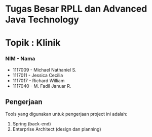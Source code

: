 # Tugas Besar RPLL dan Advanced Java Technology
# Topik : Klinik

### NIM - Nama
- 1117009 - Michael Nathaniel S.
- 1117011 - Jessica Cecilia 
- 1117017 - Richard William
- 1117040 - M. Fadil Januar R.

## Pengerjaan
Tools yang digunakan untuk pengerjaan project ini adalah:
1. Spring (back-end)
2. Enterprise Architect (design dan planning)

